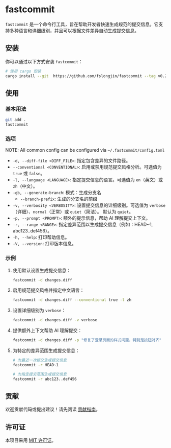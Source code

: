 # fastcommit

`fastcommit` 是一个命令行工具，旨在帮助开发者快速生成规范的提交信息。它支持多种语言和详细级别，并且可以根据文件差异自动生成提交信息。

## 安装

你可以通过以下方式安装 `fastcommit`：

```bash
# 使用 cargo 安装
cargo install --git  https://github.com/fslongjin/fastcommit --tag v0.2.2
```

## 使用

### 基本用法

```bash
git add .
fastcommit 
```

### 选项

NOTE: All common config can be configured via `~/.fastcommit/config.toml`

- `-d, --diff-file <DIFF_FILE>`: 指定包含差异的文件路径。
- `--conventional <CONVENTIONAL>`: 启用或禁用规范提交风格分析。可选值为 `true` 或 `false`。
- `-l, --language <LANGUAGE>`: 指定提交信息的语言。可选值为 `en`（英文）或 `zh`（中文）。
- `-gb, --generate-branch`: 模式：生成分支名
   - `--branch-prefix`: 生成的分支名的前缀 
- `-v, --verbosity <VERBOSITY>`: 设置提交信息的详细级别。可选值为 `verbose`（详细）、`normal`（正常）或 `quiet`（简洁）。 默认为 `quiet`。
- `-p, --prompt <PROMPT>`: 额外的提示信息，帮助 AI 理解提交上下文。
- `-r, --range <RANGE>`: 指定差异范围以生成提交信息（例如：HEAD~1, abc123..def456）。
- `-h, --help`: 打印帮助信息。
- `-V, --version`: 打印版本信息。

### 示例

1. 使用默认设置生成提交信息：

   ```bash
   fastcommit -d changes.diff
   ```

2. 启用规范提交风格并指定中文语言：

   ```bash
   fastcommit -d changes.diff --conventional true -l zh
   ```

3. 设置详细级别为 `verbose`：

   ```bash
   fastcommit -d changes.diff -v verbose
   ```

4. 提供额外上下文帮助 AI 理解提交：

   ```bash
   fastcommit -d changes.diff -p "修复了登录页面的样式问题，特别是按钮对齐"
   ```

5. 为特定的差异范围生成提交信息：

   ```bash
   # 为最近一次提交生成提交信息
   fastcommit -r HEAD~1
   
   # 为指定提交范围生成提交信息
   fastcommit -r abc123..def456
   ```

## 贡献

欢迎贡献代码或提出建议！请先阅读 [贡献指南](CONTRIBUTING.md)。

## 许可证

本项目采用 [MIT 许可证](LICENSE)。
